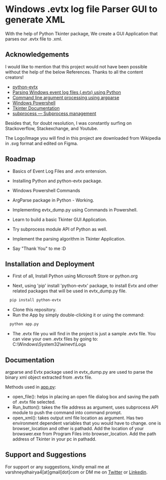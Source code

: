# Windows .evtx log file Parser GUI to generate XML

With the help of Python Tkinter package, We create a GUI Application that parses our .evtx file to .xml.


## Acknowledgements

I would like to mention that this project would not have been possible without the help of the below References. Thanks to all the content creators!
 - [python-evtx](https://github.com/williballenthin/python-evtx)
 - [Parsing Windows event log files (.evtx) using Python](https://www.alishaaneja.com/evtx/)
 - [Command line argument processing using argparse](https://www.youtube.com/watch?v=XYUXFR5FSxI)
 - [Windows Powershell](https://docs.microsoft.com/en-us/powershell/?view=powershell-7.1)
 - [Tkinter Documentation](https://docs.python.org/3/library/tkinter.html)
 - [subprocess — Subprocess management](https://docs.python.org/3/library/subprocess.html#using-the-subprocess-module)

  Besides that, for doubt resolution, I was constantly surfing on Stackoverflow, Stackexchange, and Youtube.

The Logo/Image you will find in this project are downloaded from Wikipedia in .svg format and edited on Figma.


## Roadmap

- Basics of Event Log Files and .evtx entension.

- Installing Python and python-evtx package.

- Windows Powershell Commands

- ArgParse package in Python - Working.

- Implementing evtx_dump.py using Commands in Powershell.

- Learn to build a basic Tkinter GUI Application.

- Try subprocess module API of Python as well.

- Implement the parsing algorithm in Tkinter Application.

- Say "Thank You" to me :D

  
## Installation and Deployment

- First of all, Install Python using Microsoft Store or python.org

- Next, using 'pip' install 'python-evtx' package, to install Evtx and other related packages that will be used in evtx_dump.py file.

```bash
  pip install python-evtx
```
- Clone this repository.
- Run the App by simply double-clicking it or using the command:
```bash
  python app.py
```
- The .evtx file you will find in the project is just a sample .evtx file. You can view your own .evtx files by going to: C:\Windows\System32\winevt\Logs


## Documentation

argparse and Evtx package used in evtx_dump.py are used to parse the binary xml object extracted from .evtx file.

Methods used in [app.py]():
- open_file(): helps in placing an open file dialog box and saving the path of .evtx file selected.
- Run_button(): takes the file address as argument, uses subprocess API module to push the command into command prompt.  
- open_xml(): takes output xml file location as argument. Has two environment dependent variables that you would have to change. one is browser_location and other is pathadd. Add the location of your browswer.exe from Program Files into browser_location. Add the path address of Tkinter in your pc in pathadd.


## Support and Suggestions

For support or any suggestions, kindly email me at varshneydhairya4[at]gmail[dot]com or DM me on [Twitter](https://twitter.com/dv_twts) or [Linkedin](https://www.linkedin.com/in/dhairya-varshney/).
